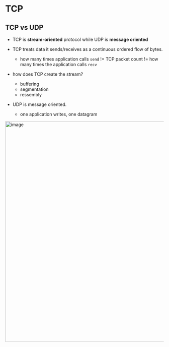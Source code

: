 # TCP

## TCP vs UDP
* TCP is **stream-oriented** protocol while UDP is **message oriented**

* TCP treats data it sends/receives as a continuous ordered flow of bytes.
    * how many times application calls `send` != TCP packet count != how many times the application calls `recv`
* how does TCP create the stream?
    * buffering
    * segmentation
    * ressembly

* UDP is message oriented.
    * one application writes, one datagram

<img width="1183" height="700" alt="image" src="https://github.com/user-attachments/assets/eed1b507-87b3-47ec-96a0-9b7014e88c1b" />

